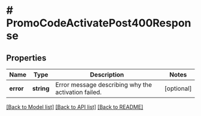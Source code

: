 # # PromoCodeActivatePost400Response

## Properties

Name | Type | Description | Notes
------------ | ------------- | ------------- | -------------
**error** | **string** | Error message describing why the activation failed. | [optional]

[[Back to Model list]](../../README.md#models) [[Back to API list]](../../README.md#endpoints) [[Back to README]](../../README.md)
